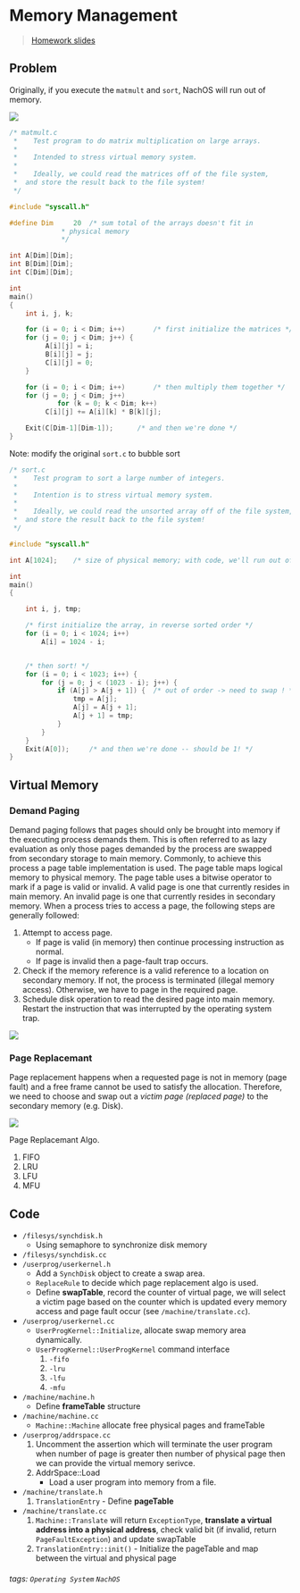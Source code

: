 # Memory Management 

> [Homework slides](https://hackmd.io/@xlYUTygoRkyuQQlwXuWDWQ/ByRRNL6iH#/)

## Problem

Originally, if you execute the `matmult` and `sort`, NachOS will run out of memory.

![](https://i.imgur.com/5ERPT2T.png)

```c
/* matmult.c 
 *    Test program to do matrix multiplication on large arrays.
 *
 *    Intended to stress virtual memory system.
 *
 *    Ideally, we could read the matrices off of the file system,
 *	and store the result back to the file system!
 */

#include "syscall.h"

#define Dim 	20	/* sum total of the arrays doesn't fit in 
			 * physical memory 
			 */

int A[Dim][Dim];
int B[Dim][Dim];
int C[Dim][Dim];

int
main()
{
    int i, j, k;

    for (i = 0; i < Dim; i++)		/* first initialize the matrices */
	for (j = 0; j < Dim; j++) {
	     A[i][j] = i;
	     B[i][j] = j;
	     C[i][j] = 0;
	}

    for (i = 0; i < Dim; i++)		/* then multiply them together */
	for (j = 0; j < Dim; j++)
            for (k = 0; k < Dim; k++)
		 C[i][j] += A[i][k] * B[k][j];

    Exit(C[Dim-1][Dim-1]);		/* and then we're done */
}
```

Note: modify the original `sort.c` to bubble sort
```c
/* sort.c 
 *    Test program to sort a large number of integers.
 *
 *    Intention is to stress virtual memory system.
 *
 *    Ideally, we could read the unsorted array off of the file system,
 *	and store the result back to the file system!
 */

#include "syscall.h"

int A[1024];	/* size of physical memory; with code, we'll run out of space!*/

int
main()
{

    int i, j, tmp;

    /* first initialize the array, in reverse sorted order */
    for (i = 0; i < 1024; i++)      
        A[i] = 1024 - i;


    /* then sort! */
    for (i = 0; i < 1023; i++) {
        for (j = 0; j < (1023 - i); j++) {
            if (A[j] > A[j + 1]) {  /* out of order -> need to swap ! */
                tmp = A[j];
                A[j] = A[j + 1];
                A[j + 1] = tmp;
            }
        }
    }
    Exit(A[0]);		/* and then we're done -- should be 1! */
}
```

## Virtual Memory

### Demand Paging

Demand paging follows that pages should only be brought into memory if the executing process demands them. This is often referred to as lazy evaluation as only those pages demanded by the process are swapped from secondary storage to main memory. 
Commonly, to achieve this process a page table implementation is used. The page table maps logical memory to physical memory. The page table uses a bitwise operator to mark if a page is valid or invalid. A valid page is one that currently resides in main memory. An invalid page is one that currently resides in secondary memory. When a process tries to access a page, the following steps are generally followed:

1. Attempt to access page.
    * If page is valid (in memory) then continue processing instruction as normal.
    * If page is invalid then a page-fault trap occurs.
2. Check if the memory reference is a valid reference to a location on secondary memory. If not, the process is terminated (illegal memory access). Otherwise, we have to page in the required page.
3. Schedule disk operation to read the desired page into main memory.
Restart the instruction that was interrupted by the operating system trap.

<!-- ![](https://i.imgur.com/gHsVvGu.png) -->

![](https://i.imgur.com/uw0wPw8.png)

### Page Replacemant

Page replacement happens when a requested page is not in memory (page fault) and a free frame cannot be used to satisfy the allocation. Therefore, we need to choose and swap out a *victim page (replaced page)* to the secondary memory (e.g. Disk).

![](https://i.imgur.com/wmgzsJE.png)


Page Replacemant Algo.

1. FIFO
2. LRU
3. LFU
4. MFU


## Code

* `/filesys/synchdisk.h`
    * Using semaphore to synchronize disk memory
* `/filesys/synchdisk.cc`
* `/userprog/userkernel.h`
    * Add a `SynchDisk` object to create a swap area.
    * `ReplaceRule` to decide which page replacement algo is used. 
    * Define **swapTable**, record the counter of virtual page, we will select a victim page based on the counter which is updated every memory access and page fault occur (see ``/machine/translate.cc``). 
* `/userprog/userkernel.cc`
    * `UserProgKernel::Initialize`, allocate swap memory area dynamically.
    * `UserProgKernel::UserProgKernel` command interface
        1. `-fifo`
        2. `-lru`
        3. `-lfu`
        4. `-mfu`
* `/machine/machine.h`
    * Define **frameTable** structure
* `/machine/machine.cc`
    * `Machine::Machine` allocate free physical pages and frameTable
* `/userprog/addrspace.cc`
    1. Uncomment the assertion which will terminate the user program when number of page is greater then number of physical page then we can provide the virtual memory serivce.
    2. AddrSpace::Load
        * Load a user program into memory from a file.
* `/machine/translate.h`
    1. `TranslationEntry` - Define **pageTable**
* `/machine/translate.cc`
    1. `Machine::Translate` will return `ExceptionType`, **translate a virtual address into a physical address**, check valid bit (if invalid, return `PageFaultException`) and update swapTable
    2. `TranslationEntry::init()` - Initialize the pageTable and map between the virtual and physical page


###### tags: `Operating System` `NachOS`